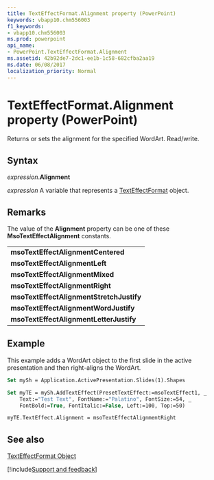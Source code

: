 ```yaml
---
title: TextEffectFormat.Alignment property (PowerPoint)
keywords: vbapp10.chm556003
f1_keywords:
- vbapp10.chm556003
ms.prod: powerpoint
api_name:
- PowerPoint.TextEffectFormat.Alignment
ms.assetid: 42b92de7-2dc1-ee1b-1c58-682cfba2aa19
ms.date: 06/08/2017
localization_priority: Normal
---
```



# TextEffectFormat.Alignment property (PowerPoint)

Returns or sets the alignment for the specified WordArt. Read/write.


## Syntax

_expression_.**Alignment**

 _expression_ A variable that represents a [TextEffectFormat](./PowerPoint.TextEffectFormat.md) object.


## Remarks

The value of the  **Alignment** property can be one of these **MsoTextEffectAlignment** constants.


||
|:-----|
|**msoTextEffectAlignmentCentered**|
|**msoTextEffectAlignmentLeft**|
|**msoTextEffectAlignmentMixed**|
|**msoTextEffectAlignmentRight**|
|**msoTextEffectAlignmentStretchJustify**|
|**msoTextEffectAlignmentWordJustify**|
|**msoTextEffectAlignmentLetterJustify**|

## Example

This example adds a WordArt object to the first slide in the active presentation and then right-aligns the WordArt.


```vb
Set mySh = Application.ActivePresentation.Slides(1).Shapes

Set myTE = mySh.AddTextEffect(PresetTextEffect:=msoTextEffect1, _
    Text:="Test Text", FontName:="Palatino", FontSize:=54, _
    FontBold:=True, FontItalic:=False, Left:=100, Top:=50)

myTE.TextEffect.Alignment = msoTextEffectAlignmentRight
```


## See also


[TextEffectFormat Object](PowerPoint.TextEffectFormat.md)

[!include[Support and feedback](~/includes/feedback-boilerplate.md)]